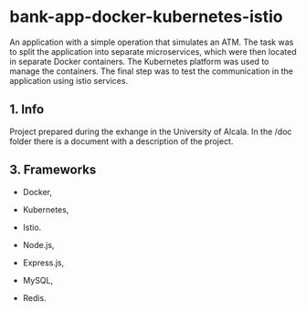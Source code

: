 # bank-app-docker-kubernetes-istio
An application with a simple operation that simulates an ATM. The task was to split the application into separate microservices, which were then located in separate Docker containers. The Kubernetes platform was used to manage the containers. The final step was to test the communication in the application using istio services.

<!-- INFO -->
## 1. Info

Project prepared during the exhange in the University of Alcala. In the /doc folder there is a document with a description of the project.

<!-- FRAMEWORKS -->
## 3. Frameworks

- Docker,
- Kubernetes,
- Istio.

- Node.js,
- Express.js,
- MySQL,
- Redis.



